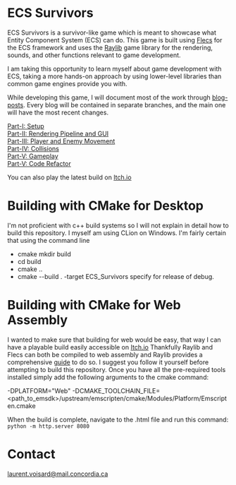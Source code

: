 ﻿# ECS Survivors

ECS Survivors is a survivor-like game which is meant to showcase what Entity Component System (ECS) can do. This game is built using [Flecs](https://www.flecs.dev/flecs/index.html) for the ECS framework and uses the [Raylib](https://www.raylib.com/) game library for the rendering, sounds, and other functions relevant to game development.

I am taking this opportunity to learn myself about game development with ECS, taking a more hands-on approach by using lower-level libraries than common game engines provide you with.

While developing this game, I will document most of the work through [blog-posts](https://blog.ptidej.net/). Every blog will be contained in separate branches, and the main one will have the most recent changes.

[Part-I: Setup](https://blog.ptidej.net/ecs-survivors-part-i/)<br>
[Part-II: Rendering Pipeline and GUI](https://blog.ptidej.net/ecs/)<br>
[Part-III: Player and Enemy Movement](https://blog.ptidej.net/ecs-game/)<br>
[Part-IV: Collisions](https://blog.ptidej.net/ecs-survivors-part-iv/)<br>
[Part-V: Gameplay](https://blog.ptidej.net/ecs-survivors-part-v-gameplay/)<br>
[Part-V: Code Refactor](https://blog.ptidej.net/ecs-survivors-part-vi-code-refactor/)<br>

You can also play the latest build on [Itch.io](https://laurent-voisard.itch.io/ecs-survivors)

# Building with CMake for Desktop

I'm not proficient with c++ build systems so I will not explain in detail how to build this repository. I myself am using CLion on Windows. I'm fairly certain that using the command line
- cmake mkdir build
- cd build
- cmake ..
- cmake --build . -target ECS_Survivors
specify for release of debug.

# Building with CMake for Web Assembly

I wanted to make sure that building for web would be easy, that way I can have a playable build easily accessible on [Itch.io](https://laurent-voisard.itch.io/ecs-survivors)
Thankfully Raylib and Flecs can both be compiled to web assembly and Raylib provides a comprehensive [guide](https://github.com/raysan5/raylib/wiki/Working-for-Web-(HTML5)) to do so. I suggest you follow it yourself before attempting to build this repository. Once you have all the pre-required tools installed simply add the following arguments to the cmake command: 

-DPLATFORM="Web" -DCMAKE_TOOLCHAIN_FILE=<path_to_emsdk>/upstream/emscripten/cmake/Modules/Platform/Emscripten.cmake

When the build is complete, navigate to the .html file and run this command: ```python -m http.server 8080```

# Contact
laurent.voisard@mail.concordia.ca
